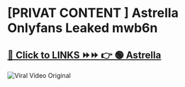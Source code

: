 
 # [PRIVAT CONTENT ] Astrella Onlyfans Leaked mwb6n

## <h2><a href="https://clipsfans.com/Astrella&ref=git">🔗 Click to LINKS ⏩⏩ 👉 🟢 Astrella </a></h2>

<a href="https://clipsfans.com/Astrella&ref=git" rel="nofollow" data-target="animated-image.originalLink"><img src="https://i.ibb.co.com/xMMVF88/686577567.gif" alt="Viral Video Original" style="max-width: 100%; display: inline-block;" data-target="animated-image.originalImage"></a>

